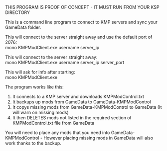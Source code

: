 THIS PROGRAM IS PROOF OF CONCEPT - IT MUST RUN FROM YOUR KSP DIRECTORY  
  
This is a command line program to connect to KMP servers and sync your GameData folder.  
  
This will connect to the server straight away and use the default port of 2076:  
mono KMPModClient.exe username server_ip  
  
This will connect to the server straight away:  
mono KMPModClient.exe username server_ip server_port  
  
This will ask for info after starting:  
mono KMPModClient.exe  
  
The program works like this:  
1. It connects to a KMP server and downloads KMPModControl.txt  
2. It backups up mods from GameData to GameData-KMPModControl  
3. It copys missing mods from GameData-KMPModControl to GameData (It will warn on missing mods)  
4. It then DELETES mods not listed in the required section of KMPModControl.txt file from GameData  
  
You will need to place any mods that you need into GameData-KMPModControl - However placing missing mods in GameData will also work thanks to the backup.  
